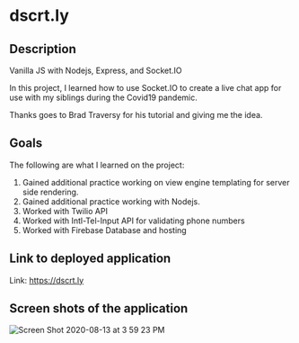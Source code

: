 # dscrt.ly

## Description
Vanilla JS with Nodejs, Express, and Socket.IO

In this project, I learned how to use Socket.IO to create a live chat app for use with my siblings during the Covid19 pandemic.

Thanks goes to Brad Traversy for his tutorial and giving me the idea.

## Goals

The following are what I learned on the project:
  
  <ol>
  <li>Gained additional practice working on view engine templating for server side rendering.</li>
  <li>Gained additional practice working with Nodejs.</li>
  <li>Worked with Twilio API</li>
  <li>Worked with Intl-Tel-Input API for validating phone numbers</li>
  <li>Worked with Firebase Database and hosting</li>
  </ol>

## Link to deployed application
Link: https://dscrt.ly

## Screen shots of the application

![Screen Shot 2020-08-13 at 3 59 23 PM](https://user-images.githubusercontent.com/46943342/90181477-837f5780-dd7e-11ea-9c1e-530ac9292f9a.png)
